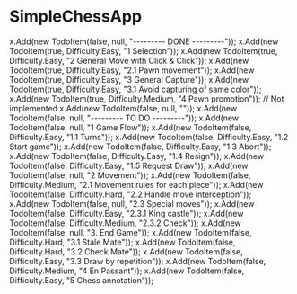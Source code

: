 # SimpleChessApp


x.Add(new TodoItem(false, null, "--------- DONE ---------"));
x.Add(new TodoItem(true, Difficulty.Easy, "1 Selection"));
x.Add(new TodoItem(true, Difficulty.Easy, "2 General Move with Click & Click"));
x.Add(new TodoItem(true, Difficulty.Easy, "2.1 Pawn movement"));
x.Add(new TodoItem(true, Difficulty.Easy, "3 General Capture"));
x.Add(new TodoItem(true, Difficulty.Easy, "3.1 Avoid capturing of same color"));
x.Add(new TodoItem(true, Difficulty.Medium, "4 Pawn promotion"));
// Not implemented
x.Add(new TodoItem(false, null, ""));
x.Add(new TodoItem(false, null, "--------- TO DO ---------"));
x.Add(new TodoItem(false, null, "1 Game Flow"));
x.Add(new TodoItem(false, Difficulty.Easy, "1.1 Turns"));
x.Add(new TodoItem(false, Difficulty.Easy, "1.2 Start game"));
x.Add(new TodoItem(false, Difficulty.Easy, "1.3 Abort"));
x.Add(new TodoItem(false, Difficulty.Easy, "1.4 Resign"));
x.Add(new TodoItem(false, Difficulty.Easy, "1.5 Request Draw"));
x.Add(new TodoItem(false, null, "2 Movement"));
x.Add(new TodoItem(false, Difficulty.Medium, "2.1 Movement rules for each piece"));
x.Add(new TodoItem(false, Difficulty.Hard, "2.2 Handle move interception"));
x.Add(new TodoItem(false, null, "2.3 Special moves"));
x.Add(new TodoItem(false, Difficulty.Easy, "2.3.1 King castle"));
x.Add(new TodoItem(false, Difficulty.Medium, "2.3.2 Check"));
x.Add(new TodoItem(false, null, "3. End Game"));
x.Add(new TodoItem(false, Difficulty.Hard, "3.1 Stale Mate"));
x.Add(new TodoItem(false, Difficulty.Hard, "3.2 Check Mate"));
x.Add(new TodoItem(false, Difficulty.Easy, "3.3 Draw by repetition"));
x.Add(new TodoItem(false, Difficulty.Medium, "4 En Passant"));
x.Add(new TodoItem(false, Difficulty.Easy, "5 Chess annotation"));
